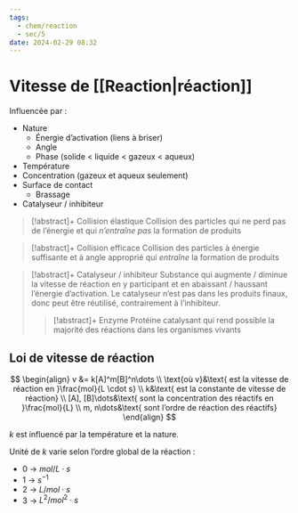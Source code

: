 ```yaml
---
tags:
  - chem/reaction
  - sec/5
date: 2024-02-29 08:32
---
```


# Vitesse de [[Reaction|réaction]]

Influencée par :

- Nature
	- Énergie d’activation (liens à briser)
	- Angle
	- Phase (solide < liquide < gazeux < aqueux)
- Température
- Concentration (gazeux et aqueux seulement)
- Surface de contact
	- Brassage
- Catalyseur / inhibiteur

> [!abstract]+ Collision élastique
> Collision des particles qui ne perd pas de l’énergie et qui *n’entraîne pas* la formation de produits

> [!abstract]+ Collision efficace
> Collision des particles à énergie suffisante et à angle approprié qui *entraîne* la formation de produits

> [!abstract]+ Catalyseur / inhibiteur
> Substance qui augmente / diminue la vitesse de réaction en y participant et en abaissant / haussant l’énergie d’activation. Le catalyseur n’est pas dans les produits finaux, donc peut être réutilisé, contrairement à l’inhibiteur.
> > [!abstract]+ Enzyme
> > Protéine catalysant qui rend possible la majorité des réactions dans les organismes vivants

## Loi de vitesse de réaction

$$
\begin{align}
v &= k[A]^m[B]^n\dots \\
\text{où v}&\text{ est la vitesse de réaction en }\frac{mol}{L \cdot s} \\
k&\text{ est la constante de vitesse de réaction} \\
[A], [B]\dots&\text{ sont la concentration des réactifs en }\frac{mol}{L} \\
m, n\dots&\text{ sont l’ordre de réaction des réactifs}
\end{align}
$$

$k$ est influencé par la température et la nature.

Unité de $k$ varie selon l’ordre global de la réaction :

- 0 -> $mol/L\cdot s$
- 1 -> $s^{-1}$
- 2 -> $L/mol\cdot s$
- 3 -> $L^2/mol^2\cdot s$